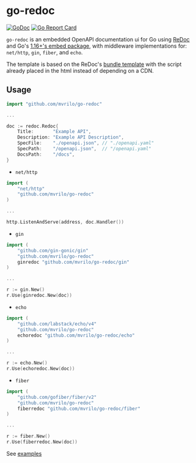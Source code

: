 # go-redoc

[![GoDoc](https://godoc.org/github.com/mvrilo/go-redoc?status.svg)](https://godoc.org/github.com/mvrilo/go-redoc)
[![Go Report Card](https://goreportcard.com/badge/github.com/mvrilo/go-redoc?_=1)](https://goreportcard.com/report/github.com/mvrilo/go-redoc?_=1)

`go-redoc` is an embedded OpenAPI documentation ui for Go using [ReDoc](https://github.com/ReDocly/redoc) and Go's [1.16+'s embed package](https://golang.org/pkg/embed/), with middleware implementations for: `net/http`, `gin`, `fiber`, and `echo`.

The template is based on the ReDoc's [bundle template](https://github.com/ReDocly/redoc/blob/master/cli/template.hbs) with the script already placed in the html instead of depending on a CDN.

## Usage

```go
import "github.com/mvrilo/go-redoc"

...

doc := redoc.Redoc{
    Title:       "Example API",
    Description: "Example API Description",
    SpecFile:    "./openapi.json", // "./openapi.yaml"
    SpecPath:    "/openapi.json",  // "/openapi.yaml"
    DocsPath:    "/docs",
}
```

- `net/http`

```go
import (
	"net/http"
	"github.com/mvrilo/go-redoc"
)

...

http.ListenAndServe(address, doc.Handler())
```

- `gin`

```go
import (
	"github.com/gin-gonic/gin"
	"github.com/mvrilo/go-redoc"
	ginredoc "github.com/mvrilo/go-redoc/gin"
)

...

r := gin.New()
r.Use(ginredoc.New(doc))
```

- `echo`

```go
import (
	"github.com/labstack/echo/v4"
	"github.com/mvrilo/go-redoc"
	echoredoc "github.com/mvrilo/go-redoc/echo"
)

...

r := echo.New()
r.Use(echoredoc.New(doc))
```

- `fiber`

```go
import (
	"github.com/gofiber/fiber/v2"
	"github.com/mvrilo/go-redoc"
	fiberredoc "github.com/mvrilo/go-redoc/fiber"
)

...

r := fiber.New()
r.Use(fiberredoc.New(doc))
```

See [examples](/_examples)
